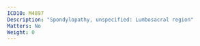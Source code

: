 ```yaml
---
ICD10: M4897
Description: "Spondylopathy, unspecified: Lumbosacral region"
Matters: No
Weight: 0
---
```

